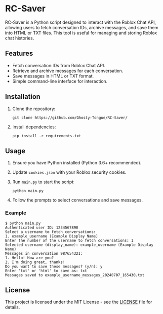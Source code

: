 # RC-Saver

RC-Saver is a Python script designed to interact with the Roblox Chat API, allowing users to fetch conversation IDs, archive messages, and save them into HTML or TXT files. This tool is useful for managing and storing Roblox chat histories.

## Features

- Fetch conversation IDs from Roblox Chat API.
- Retrieve and archive messages for each conversation.
- Save messages in HTML or TXT format.
- Simple command-line interface for interaction.

## Installation

1. Clone the repository:
   ```
   git clone https://github.com/Ghosty-Tongue/RC-Saver/
   ```

2. Install dependencies:
   ```
   pip install -r requirements.txt
   ```

## Usage

1. Ensure you have Python installed (Python 3.6+ recommended).
2. Update `cookies.json` with your Roblox security cookies.
3. Run `main.py` to start the script:
   ```
   python main.py
   ```
   
4. Follow the prompts to select conversations and save messages.

### Example

```
$ python main.py
Authenticated user ID: 1234567890
Select a username to fetch conversations:
1. example_username (Example Display Name)
Enter the number of the username to fetch conversations: 1
Selected username (display_name): example_username (Example Display Name)
Messages in conversation 987654321:
1. Hello! How are you?
2. I'm doing great, thanks!
Do you want to save these messages? (y/n): y
Enter 'txt' or 'html' to save as: txt
Messages saved to example_username_messages_20240707_165430.txt
```

## License

This project is licensed under the MIT License - see the [LICENSE](LICENSE) file for details.
